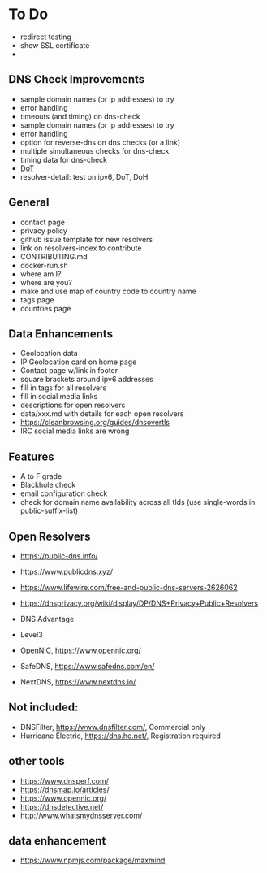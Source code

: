 # To Do

* redirect testing
* show SSL certificate
*

## DNS Check Improvements

* sample domain names (or ip addresses) to try
* error handling
* timeouts (and timing) on dns-check
* sample domain names (or ip addresses) to try
* error handling
* option for reverse-dns on dns checks (or a link)
* multiple simultaneous checks for dns-check
* timing data for dns-check
* [DoT](https://www.npmjs.com/package/dns-over-tls)
* resolver-detail: test on ipv6, DoT, DoH

## General

* contact page
* privacy policy
* github issue template for new resolvers
* link on resolvers-index to contribute
* CONTRIBUTING.md
* docker-run.sh
* where am I?
* where are you?
* make and use map of country code to country name
* tags page
* countries page

## Data Enhancements


* Geolocation data
* IP Geolocation card on home page
* Contact page w/link in footer
* square brackets around ipv6 addresses
* fill in tags for all resolvers
* fill in social media links
* descriptions for open resolvers
* data/xxx.md with details for each open resolvers
* https://cleanbrowsing.org/guides/dnsovertls
* IRC social media links are wrong

## Features

* A to F grade
* Blackhole check
* email configuration check
* check for domain name availability across all tlds (use single-words in public-suffix-list)

## Open Resolvers

* https://public-dns.info/
* https://www.publicdns.xyz/
* https://www.lifewire.com/free-and-public-dns-servers-2626062
* https://dnsprivacy.org/wiki/display/DP/DNS+Privacy+Public+Resolvers

* DNS Advantage
* Level3
* OpenNIC, https://www.opennic.org/
* SafeDNS, https://www.safedns.com/en/
* NextDNS, https://www.nextdns.io/

## Not included:

* DNSFilter, https://www.dnsfilter.com/, Commercial only
* Hurricane Electric, https://dns.he.net/, Registration required


## other tools

* https://www.dnsperf.com/
* https://dnsmap.io/articles/
* https://www.opennic.org/
* https://dnsdetective.net/
* http://www.whatsmydnsserver.com/

## data enhancement

* https://www.npmjs.com/package/maxmind
